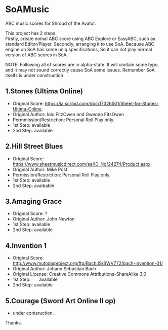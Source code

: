 # SoAMusic
ABC music scores for Shroud of the Avator.

This project has 2 steps.  
Firstly, create nomal ABC score using ABC Explore or EasyABC, such as standard Editor/Player. 
Secondly, arranging it to use SoA. Because ABC engine on SoA has some uniq specifications, So 
it can not play normal version of ABC scores in SoA.

NOTE: Following all of scores are in alpha-state. It will contain some typo, and It may not
sound correctly cause SoA some issues. Remember SoA itselfs is under construction.

## 1.Stones (Ultima Online)
* Original Score: https://ja.scribd.com/doc/17326501/Sheet-for-Stones-Ultima-Online.
* Original Author: Iolo FitzOwen and Gwenno FitzOwen
* Permmission/Restriction: Personal Roll Play only.
* 1st Step:       available
* 2nd Step:       available

## 2.Hill Street Blues
* Original Score: https://www.sheetmusicdirect.com/se/ID_No/24274/Product.aspx
* Original Author: Mike Post
* Permission/Restriction: Personal Roll Play only.
* 1st Step:       available
* 2nd Step:       avaibable

## 3.Amaging Grace
* Original Score: ?
* Original Author: John Newton
* 1st Step:       available
* 2nd Step:       available

## 4.Invention 1
* Original Score: http://www.mutopiaproject.org/ftp/BachJS/BWV772/bach-invention-01/
* Original Author: Johann Sebastian Bach
* Original License: Creative Commons Attributions-ShareAlike 3.0
* 1st Step:       available
* 2nd Step:       available

## 5.Courage (Sword Art Online II op)
* under contsruction.

Thanks.

